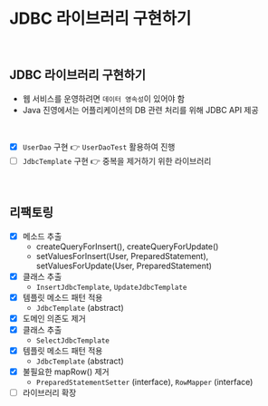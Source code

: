 # JDBC 라이브러리 구현하기

<br/>

## JDBC 라이브러리 구현하기

- 웹 서비스를 운영하려면 `데이터 영속성`이 있어야 함
- Java 진영에서는 어플리케이션의 DB 관련 처리를 위해 JDBC API 제공

<br/>

- [x] `UserDao` 구현 👉 `UserDaoTest` 활용하여 진행
- [ ] `JdbcTemplate` 구현 👉 중복을 제거하기 위한 라이브러리

<br/>

## 리팩토링

- [x] 메소드 추출
  - createQueryForInsert(), createQueryForUpdate()
  - setValuesForInsert(User, PreparedStatement), setValuesForUpdate(User, PreparedStatement)
- [x] 클래스 추출
  - `InsertJdbcTemplate`, `UpdateJdbcTemplate`
- [x] 템플릿 메소드 패턴 적용
  - `JdbcTemplate` (abstract)
- [x] 도메인 의존도 제거
- [x] 클래스 추출
  - `SelectJdbcTemplate`
- [x] 템플릿 메소드 패턴 적용
  - `JdbcTemplate` (abstract)
- [x] 불필요한 mapRow() 제거
  - `PreparedStatementSetter` (interface), `RowMapper` (interface)
- [ ] 라이브러리 확장
